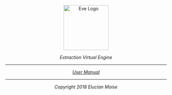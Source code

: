 <p align="center">
<a href="https://sagecode.net/eve" target="_blank" align="center">
<img src="https://sagecode.net/eve/img/eve-logo.svg" alt="Eve Logo" width="140"></img>
</a>
</p>

<p align="center"><i>Extraction Virtual Engine<i/></p>

------------------------------------------------------------------------------------------
<p align="center"> <a href=manual/readme.md>User Manual</a>
</p>

------------------------------------------------------------------------------------------
<p align="center">
Copyright 2018 Elucian Moise
</p>

